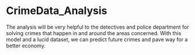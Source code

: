 # CrimeData_Analysis
The analysis will be very helpful to the detectives and police department for solving crimes that happen in and around the areas concerned. With this model and a lucid dataset, we can predict future crimes and pave way for a better economy.
